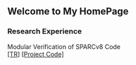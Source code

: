 ## Welcome to My HomePage

### Research Experience 
Modular Verification of SPARCv8 Code  
[[TR]](https://github.com/jpzha/jpzha.github.io/raw/master/docs/paper.pdf) 
[[Project Code]](https://github.com/jpzha/VeriSparc)
